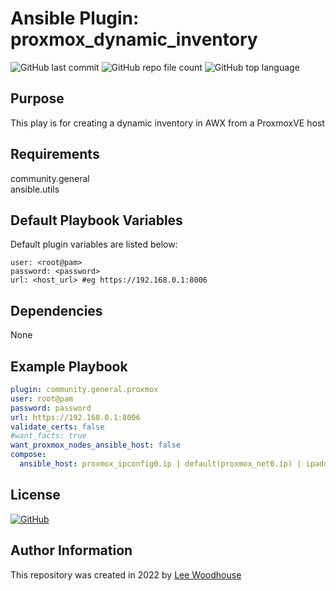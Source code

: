 # Ansible Plugin: proxmox_dynamic_inventory
![GitHub last commit](https://img.shields.io/github/last-commit/lpwoodhouse/ansible_plugin_proxmox_dynamic_inventory)
![GitHub repo file count](https://img.shields.io/github/directory-file-count/lpwoodhouse/ansible_plugin_proxmox_dynamic_inventory)
![GitHub top language](https://img.shields.io/github/languages/top/lpwoodhouse/ansible_plugin_proxmox_dynamic_inventory)

## Purpose

This play is for creating a dynamic inventory in AWX from a ProxmoxVE host

## Requirements

community.general<br>
ansible.utils

## Default Playbook Variables

Default plugin variables are listed below:
```shell
user: <root@pam>
password: <password>
url: <host_url> #eg https://192.168.0.1:8006
```
## Dependencies

None

## Example Playbook
```yaml
plugin: community.general.proxmox
user: root@pam
password: password
url: https://192.168.0.1:8006
validate_certs: false
#want_facts: true
want_proxmox_nodes_ansible_host: false
compose:
  ansible_host: proxmox_ipconfig0.ip | default(proxmox_net0.ip) | ipaddr('address')
```

## License

[![GitHub](https://img.shields.io/github/license/lpwoodhouse/ansible_plugin_proxmox_dynamic_inventory)](LICENSE)

## Author Information

This repository was created in 2022 by [Lee Woodhouse](https://www.leewoodhouse.com/)

